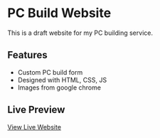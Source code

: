 # PC Build Website

This is a draft website for my PC building service.

## Features
- Custom PC build form
- Designed with HTML, CSS, JS
- Images from google chrome


## Live Preview
[View Live Website](https://tribulaE.github.io/mywebsite-draft/)  
